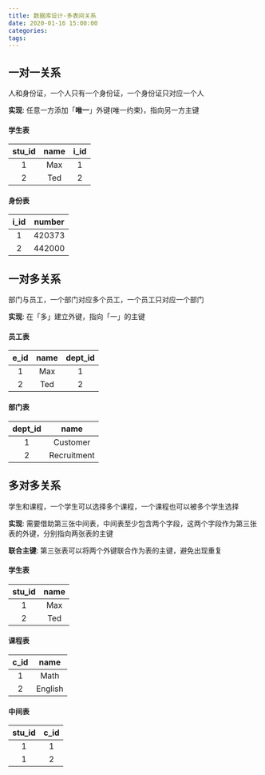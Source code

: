 ```yaml
---
title: 数据库设计-多表间关系
date: 2020-01-16 15:00:00
categories: 
tags:
---
```

## 一对一关系
人和身份证，一个人只有一个身份证，一个身份证只对应一个人

**实现**: 任意一方添加「**唯一**」外键(唯一约束)，指向另一方主键

#### 学生表
| stu_id |  name  | i_id |
| :--: | :--: | :--: |
| 1 | Max | 1 |
| 2 | Ted | 2 |

#### 身份表
| i_id |  number  |
| :--: | :--: |
| 1 | 420373 |
| 2 | 442000 |

## 一对多关系
部门与员工，一个部门对应多个员工，一个员工只对应一个部门

**实现**: 在「多」建立外键，指向「一」的主键

#### 员工表
| e_id |  name  | dept_id |
| :--: | :--: | :--: |
| 1 | Max | 1 |
| 2 | Ted | 2 |

#### 部门表
| dept_id |  name  |
| :--: | :--: |
| 1 | Customer |
| 2 | Recruitment |

## 多对多关系
学生和课程，一个学生可以选择多个课程，一个课程也可以被多个学生选择

**实现**: 需要借助第三张中间表，中间表至少包含两个字段，这两个字段作为第三张表的外键，分别指向两张表的主键

**联合主键**: 第三张表可以将两个外键联合作为表的主键，避免出现重复

#### 学生表
| stu_id |  name  |
| :--: | :--: |
| 1 | Max |
| 2 | Ted |

#### 课程表
| c_id |  name  |
| :--: | :--: |
| 1 | Math |
| 2 | English |

#### 中间表
| stu_id |  c_id  |
| :--: | :--: |
| 1 | 1 |
| 1 | 2 |